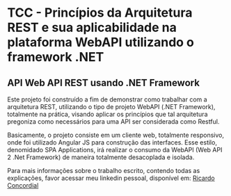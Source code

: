 # TCC - Princípios da Arquitetura REST e sua aplicabilidade na plataforma WebAPI utilizando o framework .NET
## API Web API REST usando .NET Framework

Este projeto foi construído a fim de demonstrar como trabalhar com a arquitetura REST, utilizando o tipo de projeto WebAPI (.NET Framework), totalmente na prática, visando aplicar os princípios que tal arquitetura pregoniza como necessários para uma API ser considerada como Restful.

Basicamente, o projeto consiste em um cliente web, totalmente responsivo, onde foi utilizado Angular JS para construção das interfaces. Esse estilo, denomidado SPA Applications, irá realizar o consumo da WebAPI (Web API 2 .Net Framework) de maneira totalmente desacoplada e isolada.

Para mais informações sobre o trabalho escrito, contendo todas as explicações, favor acessar meu linkedin pessoal, disponível em: [Ricardo Concordial](https://www.linkedin.com/in/ricardoconcordia/)
